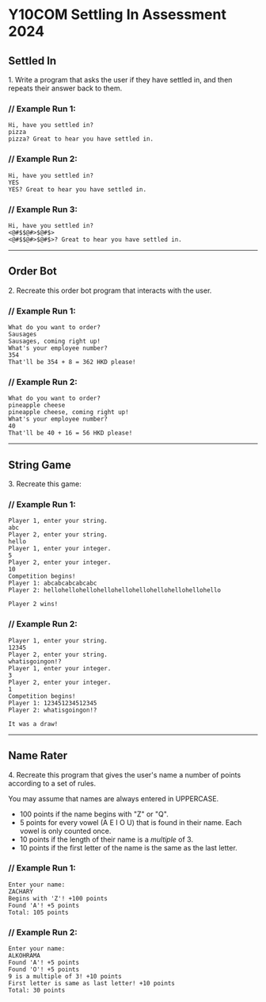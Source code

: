 #  Y10COM Settling In Assessment 2024


## Settled In

1\. Write a program that asks the user if they have settled in, and then repeats their answer back to them.

### // Example Run 1:

	Hi, have you settled in?
	pizza
	pizza? Great to hear you have settled in.
	
### // Example Run 2:

	Hi, have you settled in?
	YES
	YES? Great to hear you have settled in.
 
### // Example Run 3:

	Hi, have you settled in?
	<@#$$@#>$@#$>
	<@#$$@#>$@#$>? Great to hear you have settled in.
 
--- 

## Order Bot

2\. Recreate this order bot program that interacts with the user.

### // Example Run 1:

	What do you want to order?
	Sausages
	Sausages, coming right up!
	What's your employee number?
	354
	That'll be 354 + 8 = 362 HKD please!

### // Example Run 2:
	
	What do you want to order?
	pineapple cheese
	pineapple cheese, coming right up!
	What's your employee number?
	40
	That'll be 40 + 16 = 56 HKD please!	

---

## String Game

3\. Recreate this game:

### // Example Run 1:

	Player 1, enter your string.
	abc
	Player 2, enter your string.
	hello
	Player 1, enter your integer.
	5
	Player 2, enter your integer.
	10
	Competition begins!
	Player 1: abcabcabcabcabc
	Player 2: hellohellohellohellohellohellohellohellohellohello
	
	Player 2 wins!
	
### // Example Run 2:

	Player 1, enter your string.
	12345
	Player 2, enter your string.
	whatisgoingon!?
	Player 1, enter your integer.
	3
	Player 2, enter your integer.
	1
	Competition begins!
	Player 1: 123451234512345
	Player 2: whatisgoingon!?
	
	It was a draw!
	
---

## Name Rater

4\. Recreate this program that gives the user's name a number of points according to a set of rules.

You may assume that names are always entered in UPPERCASE.

- 100 points if the name begins with "Z" or "Q".
- 5 points for every vowel (A E I O U) that is found in their name. Each vowel is only counted once.
- 10 points if the length of their name is a *multiple* of 3.
- 10 points if the first letter of the name is the same as the last letter.

### // Example Run 1:

	Enter your name:
	ZACHARY
	Begins with 'Z'! +100 points
	Found 'A'! +5 points
	Total: 105 points
	
### // Example Run 2:

	Enter your name:
	ALKOHRAMA
	Found 'A'! +5 points
	Found 'O'! +5 points
	9 is a multiple of 3! +10 points
	First letter is same as last letter! +10 points
	Total: 30 points	
	